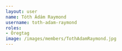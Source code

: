 ```yaml
---
layout: user
name: Tóth Ádám Raymond
username: toth-adam-raymond
roles:
- Öregtag
image: /images/members/TothAdamRaymond.jpg
---
```

